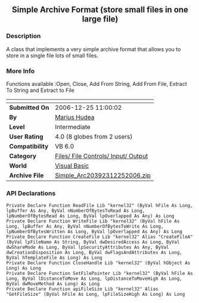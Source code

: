 ﻿<div align="center">

## Simple Archive Format \(store small files in one large file\)


</div>

### Description

A class that implements a very simple archive format that allows you to store in a single file lots of small files.
 
### More Info
 
Functions available :Open, Close, Add From String, Add From File, Extract To String and Extract to File


<span>             |<span>
---                |---
**Submitted On**   |2006-12-25 11:00:02
**By**             |[ Marius Hudea](https://github.com/Planet-Source-Code/PSCIndex/blob/master/ByAuthor/marius-hudea.md)
**Level**          |Intermediate
**User Rating**    |4.0 (8 globes from 2 users)
**Compatibility**  |VB 6\.0
**Category**       |[Files/ File Controls/ Input/ Output](https://github.com/Planet-Source-Code/PSCIndex/blob/master/ByCategory/files-file-controls-input-output__1-3.md)
**World**          |[Visual Basic](https://github.com/Planet-Source-Code/PSCIndex/blob/master/ByWorld/visual-basic.md)
**Archive File**   |[Simple\_Arc20392312252006\.zip](https://github.com/Planet-Source-Code/marius-hudea-simple-archive-format-store-small-files-in-one-large-file__1-67462/archive/master.zip)

### API Declarations

```
Private Declare Function ReadFile Lib "kernel32" (ByVal hFile As Long, lpBuffer As Any, ByVal nNumberOfBytesToRead As Long, lpNumberOfBytesRead As Long, ByVal lpOverlapped As Any) As Long
Private Declare Function WriteFile Lib "kernel32" (ByVal hFile As Long, lpBuffer As Any, ByVal nNumberOfBytesToWrite As Long, lpNumberOfBytesWritten As Long, ByVal lpOverlapped As Any) As Long
Private Declare Function CreateFile Lib "kernel32" Alias "CreateFileA" (ByVal lpFileName As String, ByVal dwDesiredAccess As Long, ByVal dwShareMode As Long, ByVal lpSecurityAttributes As Any, ByVal dwCreationDisposition As Long, ByVal dwFlagsAndAttributes As Long, ByVal hTemplateFile As Long) As Long
Private Declare Function CloseHandle Lib "kernel32" (ByVal hObject As Long) As Long
Private Declare Function SetFilePointer Lib "kernel32" (ByVal hFile As Long, ByVal lDistanceToMove As Long, lpDistanceToMoveHigh As Long, ByVal dwMoveMethod As Long) As Long
Private Declare Function apiFileSize Lib "kernel32" Alias "GetFileSize" (ByVal hFile As Long, lpFileSizeHigh As Long) As Long
```





